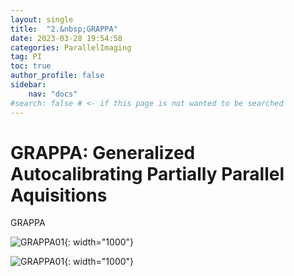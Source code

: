 ```yaml
---
layout: single
title:  "2.&nbsp;GRAPPA"
date: 2023-03-28 19:54:58
categories: ParallelImaging
tag: PI
toc: true
author_profile: false
sidebar:
    nav: "docs"
#search: false # <- if this page is not wanted to be searched
---
```


# GRAPPA: Generalized Autocalibrating Partially Parallel Aquisitions

GRAPPA 

![GRAPPA01]({{site.url}}\images\2023-03-29-GRAPPA\GRAPPA01.png){: width="1000"}

![GRAPPA01]({{site.url}}\images\2023-03-29-GRAPPA\GRAPPA02.jpg){: width="1000"}